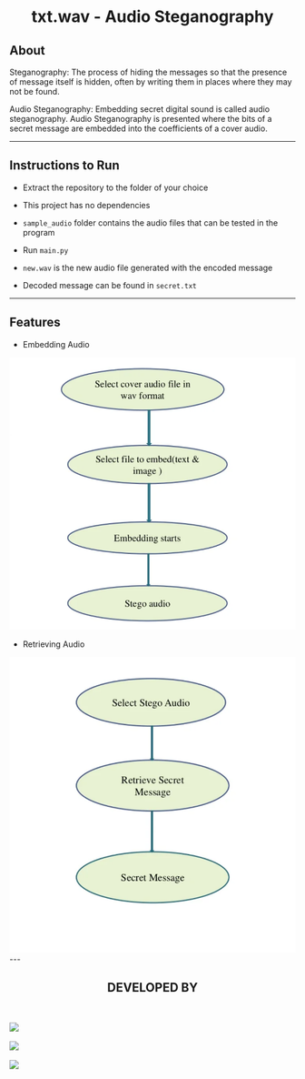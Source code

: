 <h1 align="center">txt.wav - Audio Steganography</h1>

<h2><strong>About</h2></strong>
<p>Steganography: The process of hiding the messages so that the presence of message itself is hidden, often by writing them in places where they may not be found.</p>
<p>Audio Steganography: Embedding secret digital sound is called audio steganography. Audio Steganography is presented where the bits of a secret message are embedded into the coefficients of a cover audio.</p>

---

<h2><strong>Instructions to Run</h2></strong>

* Extract the repository to the folder of your choice

* This project has no dependencies 

* `sample_audio` folder contains the audio files that can be tested in the program

* Run `main.py`

* `new.wav` is the new audio file generated with the encoded message
 
* Decoded message can be found in `secret.txt`

---


<h2><strong>Features</h2></strong>

* Embedding Audio
<img src="assets/embed.PNG" >

* Retrieving Audio
<img src="assets/retrieve.PNG" >
---
<h2 align="center"><b>DEVELOPED BY</b></h2><br>

[![](https://img.shields.io/badge/LinkedIn-Rahul_Panchal-black?style=for-the-badge&logo=linkedin)](www.linkedin.com/in/rahul-panchal-9a1851190)

[![](https://img.shields.io/badge/LinkedIn-Vaishnavi_Patil-black?style=for-the-badge&logo=linkedin)](https://www.linkedin.com/in/vaishnavi-patil-79773a1a7/)

[![](https://img.shields.io/badge/LinkedIn-Priyanka_Hotchandani-black?style=for-the-badge&logo=linkedin)](https://www.linkedin.com/in/priyanka-hotchandani/)